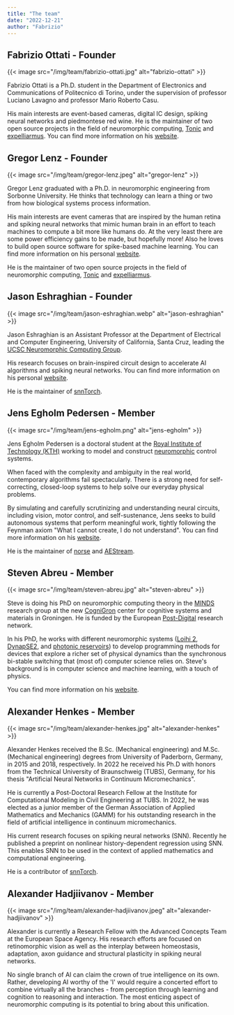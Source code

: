 ```yaml
---
title: "The team"
date: "2022-12-21"
author: "Fabrizio"
---
```


## Fabrizio Ottati - Founder

{{< image src="/img/team/fabrizio-ottati.jpg" alt="fabrizio-ottati" >}}

Fabrizio Ottati is a Ph.D. student in the Department of Electronics and Communications of Politecnico di Torino, under the supervision of professor Luciano Lavagno and professor Mario Roberto Casu.

His main interests are event-based cameras, digital IC design, spiking neural networks and piedmontese red wine. He is the maintainer of two open source projects in the field of neuromorphic computing, [Tonic](https://github.com/neuromorphs/tonic) and [expelliarmus](https://github.com/open-neuromorphic/expelliarmus). You can find more information on his [website](https://fabrizio-ottati.github.io).

## Gregor Lenz - Founder

{{< image src="/img/team/gregor-lenz.jpeg" alt="gregor-lenz" >}}

Gregor Lenz graduated with a Ph.D. in neuromorphic engineering from Sorbonne University. He thinks that technology can learn a thing or two from how biological systems process information. 

His main interests are event cameras that are inspired by the human retina and spiking neural networks that mimic human brain in an effort to teach machines to compute a bit more like humans do. At the very least there are some power efficiency gains to be made, but hopefully more! Also he loves to build open source software for spike-based machine learning. You can find more information on his personal [website](https://lenzgregor.com/).


He is the maintainer of two open source projects in the field of neuromorphic computing, [Tonic](https://github.com/neuromorphs/tonic) and [expelliarmus](https://github.com/open-neuromorphic/expelliarmus). 

## Jason Eshraghian - Founder

{{< image src="/img/team/jason-eshraghian.webp" alt="jason-eshraghian" >}}

Jason Eshraghian is an Assistant Professor at the Department of Electrical and Computer Engineering, University of California, Santa Cruz, leading the [UCSC Neuromorphic Computing Group](http://ncg.ucsc.edu/).

His research focuses on brain-inspired circuit design to accelerate AI algorithms and spiking neural networks. You can find more information on his personal [website](https://www.jasoneshraghian.com/).

He is the maintainer of [snnTorch](https://github.com/jeshraghian/snntorch).

## Jens Egholm Pedersen - Member

{{< image src="/img/team/jens-egholm.png" alt="jens-egholm" >}}

Jens Egholm Pedersen is a doctoral student at the [Royal Institute of Technology (KTH)](https://www.kth.se/profile/jeped/) working to model and construct [neuromorphic](https://en.wikipedia.org/wiki/Neuromorphic_engineering) control systems.

When faced with the complexity and ambiguity in the real world, contemporary algorithms fail spectacularly. There is a strong need for self-correcting, closed-loop systems to help solve our everyday physical problems.

By simulating and carefully scrutinizing and understanding neural circuits, including vision, motor control, and self-sustenance, Jens seeks to build autonomous systems that perform meaningful work, tightly following the Feynman axiom "What I cannot create, I do not understand". You can find more information on his [website](https://jepedersen.dk/).

He is the maintainer of [norse](https://github.com/norse/norse) and [AEStream](https:github.com/norse/aestream).

## Steven Abreu - Member

{{< image src="/img/team/steven-abreu.jpg" alt="steven-abreu" >}}

Steve is doing his PhD on neuromorphic computing theory in the [MINDS](https://www.ai.rug.nl/minds/) research group at the new [CogniGron](https://www.rug.nl/research/fse/cognitive-systems-and-materials/about/) center for cognitive systems and materials in Groningen. He is funded by the European [Post-Digital](http://postdigital.astonphotonics.uk/) research network.

In his PhD, he works with different neuromorphic systems ([Loihi 2](https://www.intel.com/content/www/us/en/research/neuromorphic-computing.html), [DynapSE2](https://www.synsense.ai/products/dynap-se2/), and [photonic reservoirs](https://photonics.intec.ugent.be/research/topics.asp?ID=112)) to develop programming methods for devices that explore a richer set of physical dynamics than the synchronous bi-stable switching that (most of) computer science relies on. Steve's background is in computer science and machine learning, with a touch of physics.

You can find more information on his [website](https://stevenabreu.com/).

## Alexander Henkes - Member

{{< image src="/img/team/alexander-henkes.jpg" alt="alexander-henkes" >}}

Alexander Henkes received the B.Sc. (Mechanical engineering) and M.Sc. (Mechanical engineering) degrees from University of Paderborn, Germany, in 2015 and 2018, respectively. In 2022 he received his Ph.D with honors from the Technical University of Braunschweig (TUBS), Germany, for his thesis "Artificial Neural Networks in Continuum Micromechanics".

He is currently a Post-Doctoral Research Fellow at the Institute for Computational Modeling in Civil Engineering at TUBS. In 2022, he was elected as a junior member of the German Association of Applied Mathematics and Mechanics (GAMM) for his outstanding research in the field of artificial intelligence in continuum micromechanics.

His current research focuses on spiking neural networks (SNN). Recently he published a preprint on nonlinear history-dependent regression using SNN. This enables SNN to be used in the context of applied mathematics and computational engineering.

He is a contributor of [snnTorch](https://github.com/jeshraghian/snntorch).

## Alexander Hadjiivanov - Member

{{< image src="/img/team/alexander-hadjiivanov.jpeg" alt="alexander-hadjiivanov" >}}

Alexander is currently a Research Fellow with the Advanced Concepts Team at the European Space Agency. His research efforts are focused on retinomorphic vision as well as the interplay between homeostasis, adaptation, axon guidance and structural plasticity in spiking neural networks. 

No single branch of AI can claim the crown of true intelligence on its own. Rather, developing AI worthy of the 'I' would require a concerted effort to combine virtually all the branches - from perception through learning and cognition to reasoning and interaction. The most enticing aspect of neuromorphic computing is its potential to bring about this unification.
